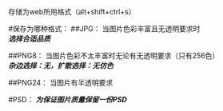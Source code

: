 存储为web所用格式（alt+shift+ctrl+s）

#保存为哪种格式：
##JPG：
当图片色彩丰富且无透明要求时  
***选择合适品质***

##PNG8：
当图片色彩不太丰富时无论有无透明要求（只有256色）  
***杂边选择：无，扩散选择：无仿色***

##PNG24：
当图片有半透明要求

#PSD：
***为保证图片质量保留一份PSD***
